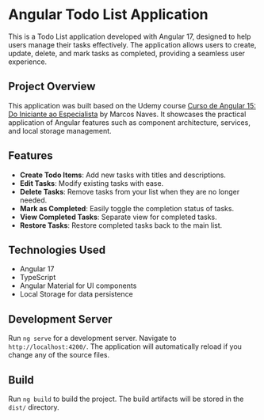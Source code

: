 # Angular Todo List Application

This is a Todo List application developed with Angular 17, designed to help users manage their tasks effectively. The application allows users to create, update, delete, and mark tasks as completed, providing a seamless user experience.

## Project Overview

This application was built based on the Udemy course [Curso de Angular 15: Do Iniciante ao Especialista](https://www.udemy.com/course/curso-de-angular-15-do-iniciante-ao-especialista/) by Marcos Naves. It showcases the practical application of Angular features such as component architecture, services, and local storage management.

## Features

- **Create Todo Items**: Add new tasks with titles and descriptions.
- **Edit Tasks**: Modify existing tasks with ease.
- **Delete Tasks**: Remove tasks from your list when they are no longer needed.
- **Mark as Completed**: Easily toggle the completion status of tasks.
- **View Completed Tasks**: Separate view for completed tasks.
- **Restore Tasks**: Restore completed tasks back to the main list.

## Technologies Used

- Angular 17
- TypeScript
- Angular Material for UI components
- Local Storage for data persistence

## Development Server

Run `ng serve` for a development server. Navigate to `http://localhost:4200/`. The application will automatically reload if you change any of the source files.

## Build

Run `ng build` to build the project. The build artifacts will be stored in the `dist/` directory.
